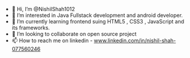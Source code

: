 - 👋 Hi, I’m @NishilShah1012
- 👀 I’m interested in Java Fullstack development and android developer.
- 🌱 I’m currently learning frontend suing HTML5 , CSS3 , JavaScript and its frameworks.
- 💞️ I’m looking to collaborate on open source project
- 📫 How to reach me on linkedin - www.linkedin.com/in/nishil-shah-077560246 

<!---
NishilShah1012/NishilShah1012 is a ✨ special ✨ repository because its `README.md` (this file) appears on your GitHub profile.
You can click the Preview link to take a look at your changes.
--->
